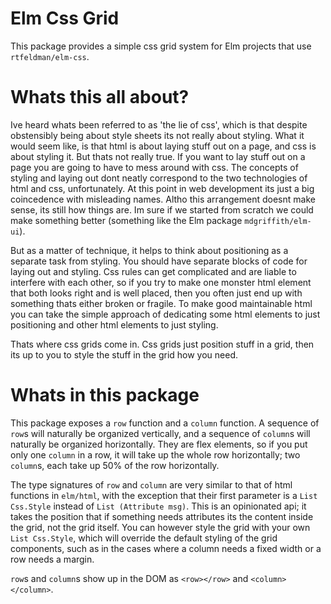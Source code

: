 # Elm Css Grid

This package provides a simple css grid system for Elm projects that use `rtfeldman/elm-css`.

# Whats this all about?

Ive heard whats been referred to as 'the lie of css', which is that despite obstensibly being about style sheets its not really about styling. What it would seem like, is that html is about laying stuff out on a page, and css is about styling it. But thats not really true. If you want to lay stuff out on a page you are going to have to mess around with css. The concepts of styling and laying out dont neatly correspond to the two technologies of html and css, unfortunately. At this point in web development its just a big coincedence with misleading names. Altho this arrangement doesnt make sense, its still how things are. Im sure if we started from scratch we could make something better (something like the Elm package `mdgriffith/elm-ui`).

But as a matter of technique, it helps to think about positioning as a separate task from styling. You should have separate blocks of code for laying out and styling. Css rules can get complicated and are liable to interfere with each other, so if you try to make one monster html element that both looks right and is well placed, then you often just end up with something thats either broken or fragile. To make good maintainable html you can take the simple approach of dedicating some html elements to just positioning and other html elements to just styling.

Thats where css grids come in. Css grids just position stuff in a grid, then its up to you to style the stuff in the grid how you need. 

# Whats in this package

This package exposes a `row` function and a `column` function. A sequence of `row`s will naturally be organized vertically, and a sequence of `column`s will naturally be organized horizontally. They are flex elements, so if you put only one `column` in a row, it will take up the whole row horizontally; two `column`s, each take up 50% of the row horizontally.

The type signatures of `row` and `column` are very similar to that of html functions in `elm/html`, with the exception that their first parameter is a `List Css.Style` instead of `List (Attribute msg)`. This is an opinionated api; it takes the position that if something needs attributes its the content inside the grid, not the grid itself. You can however style the grid with your own `List Css.Style`, which will override the default styling of the grid components, such as in the cases where a column needs a fixed width or a row needs a margin.

`row`s and `column`s show up in the DOM as `<row></row>` and `<column></column>`.
